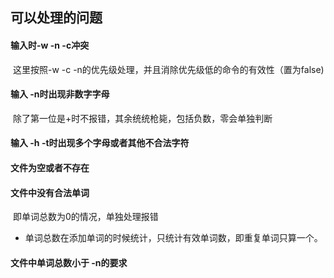 ## 可以处理的问题

#### 输入时-w -n -c冲突

​	这里按照-w  -c  -n的优先级处理，并且消除优先级低的命令的有效性（置为false)

#### 输入 -n时出现非数字字母

​	除了第一位是+时不报错，其余统统枪毙，包括负数，零会单独判断

#### 输入 -h -t时出现多个字母或者其他不合法字符



#### 文件为空或者不存在

#### 文件中没有合法单词

​	即单词总数为0的情况，单独处理报错

* 单词总数在添加单词的时候统计，只统计有效单词数，即重复单词只算一个。

#### 文件中单词总数小于 -n的要求

​	